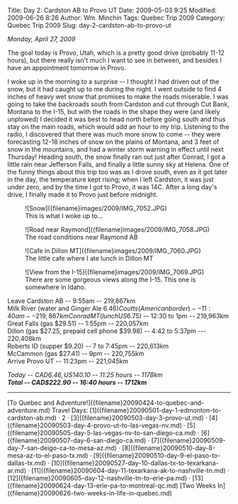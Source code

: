 Title: Day 2: Cardston AB to Provo UT
Date: 2009-05-03 9:25
Modified: 2009-06-26 8:26
Author: Wm. Minchin
Tags: Quebec Trip 2009
Category: Quebec Trip 2009
Slug: day-2-cardston-ab-to-provo-ut

*Monday, April 27, 2009*

The goal today is Provo, Utah, which is a pretty good drive (probably
11-12 hours), but there really isn't much I want to see in between, and
besides I have an appointment tomorrow in Provo.

<!-- read more -->

I woke up in the morning to a surprise -- I thought I had driven out of
the snow, but it had caught up to me during the night. I went outside to
find 4 inches of heavy wet snow that promises to make the roads
miserable. I was going to take the backroads south from Cardston and cut
through Cut Bank, Montana to the I-15, but with the roads in the shape
they were (and likely unplowed) I decided it was best to head north
before going south and thus stay on the main roads, which would add an
hour to my trip. Listening to the radio, I discovered that there was
much more snow to come -- they were forecasting 12-18 inches of snow on
the plains of Montana, and 3 feet of snow in the mountains, and had a
winter storm warning in effect until next Thursday! Heading south, the
snow finally ran out just after Conrad, I got a little rain near
Jefferson Falls, and finally a little sunny sky at Helena. One of the
funny things about this trip too was as I drove south, even as it got
later in the day, the temperature kept rising; when I left Cardston, it
was just under zero, and by the time I got to Provo, it was 14C. After a
long day's drive, I finally made it to Provo just before midnight.

<figure markdown=1>
![Snow]({filename}images/2009/IMG_7052.JPG)
<figcaption markdown=1>
This is what I woke up to...
</figcaption>
</figure>

<figure markdown=1>
![Road near Raymond]({filename}images/2009/IMG_7058.JPG)
<figcaption markdown=1>
The road conditions near Raymond AB
</figcaption>
</figure>

<figure markdown=1>
![Cafe in Dillon MT]({filename}images/2009/IMG_7060.JPG)
<figcaption markdown=1>
The little cafe where I ate lunch in Dillon MT
</figcaption>
</figure>

<figure markdown=1>
![View from the I-15]({filename}images/2009/IMG_7069.JPG)
<figcaption markdown=1>
There are some gorgeous views along the I-15. This one is somewhere in Idaho.
</figcaption>
</figure>

Leave Cardston AB -- 9:55am -- 219,867km  
Milk River (water and Ginger Ale $6.46)  
Coutts (American border) -- 11:40am -- 219,867km  
Conrad MT (lunch US$6.75) -- 12:30 to 1pm -- 219,963km  
Great Falls (gas $29.51) -- 1:55pm -- 220,057km  
Dillon (gas $27.25, prepaid cell phone $39.98) -- 4:42 to 5:37pm ---
220,408km  
Roberts ID (supper $9.20) -- 7 to 7:45pm -- 220,613km  
McCammon (gas $27.41) -- 9pm -- 220,755km  
Arrive Provo UT -- 11:23pm -- 221,045km

*Today -- CAD$6.46, US$140.10 -- 11:25 hours -- 1178km*  
***Total -- CAD$222.90 -- 16:40 hours -- 1712km***

---

<div class="text-center" markdown=1>
[To Quebec and Adventure!]({filename}20090424-to-quebec-and-adventure.md)  
Travel Days:
[1]({filename}20090501-day-1-edmonton-to-cardston-ab.md) ·
2 ·
[3]({filename}20090503-day-3-provo-ut.md) ·
[4]({filename}20090503-day-4-provo-ut-to-las-vegas-nv.md) ·
[5]({filename}20090505-day-5-las-vegas-nv-to-san-diego-ca.md) · 
[6]({filename}20090507-day-6-san-diego-ca.md) ·
[7]({filename}20090509-day-7-san-deigo-ca-to-mesa-az.md) ·
[8]({filename}20090510-day-8-mesa-az-to-el-paso-tx.md) ·
[9]({filename}20090510-day-9-el-paso-to-dallas-tx.md) ·
[10]({filename}20090527-day-10-dallas-tx-to-texarkana-ar.md) ·
[11]({filename}20090604-day-11-texarkana-ak-to-nashville-tn.md) ·
[12]({filename}20090605-day-12-nashville-tn-to-erie-pa.md) ·
[13]({filename}20090624-day-13-erie-pa-to-montreal-qc.md)  
[Two Weeks
In]({filename}20090626-two-weeks-in-life-in-quebec.md)
</div>
